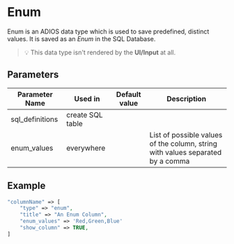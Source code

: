 # Enum

Enum is an ADIOS data type which is used to save predefined, distinct values. It is saved as an *Enum* in the SQL Database.

> :bulb: This data type isn't rendered by the **UI/Input** at all.

## Parameters

| Parameter Name  | Used in          | Default value | Description                           |
| --------------- | ---------------- | ------------- | ------------------------------------- |
| sql_definitions | create SQL table |               |             |
| enum_values     | everywhere       |               | List of possible values of the column, string with values separated by a comma |

## Example

```php
"columnName" => [
	"type" => "enum",
	"title" => "An Enum Column",
	"enum_values" => 'Red,Green,Blue'
	"show_column" => TRUE,
]
```